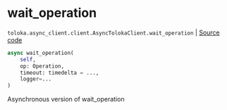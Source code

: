 # wait_operation
`toloka.async_client.client.AsyncTolokaClient.wait_operation` | [Source code](https://github.com/Toloka/toloka-kit/blob/v1.1.1/src/async_client/client.py#L121)

```python
async wait_operation(
    self,
    op: Operation,
    timeout: timedelta = ...,
    logger=...
)
```

Asynchronous version of wait_operation

